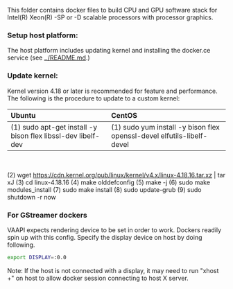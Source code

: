 
This folder contains docker files to build CPU and GPU software stack for Intel(R) Xeon(R) -SP or -D scalable processors with processor graphics.

### Setup host platform:

The host platform includes updating kernel and installing the docker.ce service (see [../README.md](../README.md).)

### Update kernel:

Kernel version 4.18 or later is recommended for feature and performance. The following is the procedure to update to a custom kernel:

| Ubuntu                                                       | CentOS                                                                 |
| :----------------------------------------------------------- | :--------------------------------------------------------------------- |
| (1) sudo apt-get install -y bison flex libssl-dev libelf-dev | (1) sudo yum install -y bison flex openssl-devel elfutils-libelf-devel |

<br>

(2) wget https://cdn.kernel.org/pub/linux/kernel/v4.x/linux-4.18.16.tar.xz | tar xJ
(3) cd linux-4.18.16
(4) make olddefconfig
(5) make -j
(6) sudo make modules_install
(7) sudo make install
(8) sudo update-grub
(9) sudo shutdown -r now

### For GStreamer dockers
VAAPI expects rendering device to be set in order to work. Dockers readily spin up with this config. Specify the display device on host by doing following.


```bash
export DISPLAY=:0.0
```

Note: If the host is not connected with a display, it may need to run "xhost +" on host to allow docker session connecting to host X server.
